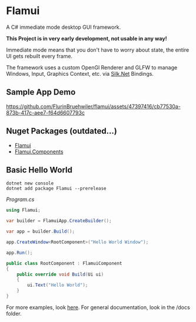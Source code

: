 # Flamui
A C# immediate mode desktop GUI framework.

**This Project is in very early development, not usable in any way!**

Immediate mode means that you don't have to worry about state, the entire UI gets rebuilt every frame.

The framework uses a custom OpenGl Renderer and GLFW to manage Windows, Input, Graphics Context, etc. via [Silk.Net](https://github.com/dotnet/Silk.NET) Bindings.

## Sample App Demo
https://github.com/FlurinBruehwiler/flamui/assets/47397416/cb77530a-873b-417c-aee7-f64d6607793c

## Nuget Packages (outdated...)
- [Flamui](https://www.nuget.org/packages/Flamui) 
- [Flamui.Components](https://www.nuget.org/packages/Flamui.Components)

## Basic Hello World

````
dotnet new console
dotnet add package Flamui --prerelease
````

*Program.cs*
```csharp
using Flamui;

var builder = FlamuiApp.CreateBuilder();

var app = builder.Build();

app.CreateWindow<RootComponent>("Hello World Window");

app.Run();

public class RootComponent : FlamuiComponent
{
    public override void Build(Ui ui)
    {
        ui.Text("Hello World");
    }   
}
```

For more examples, look [here](./docs/Examples.md).
For general documentation, look in the /docs folder.

